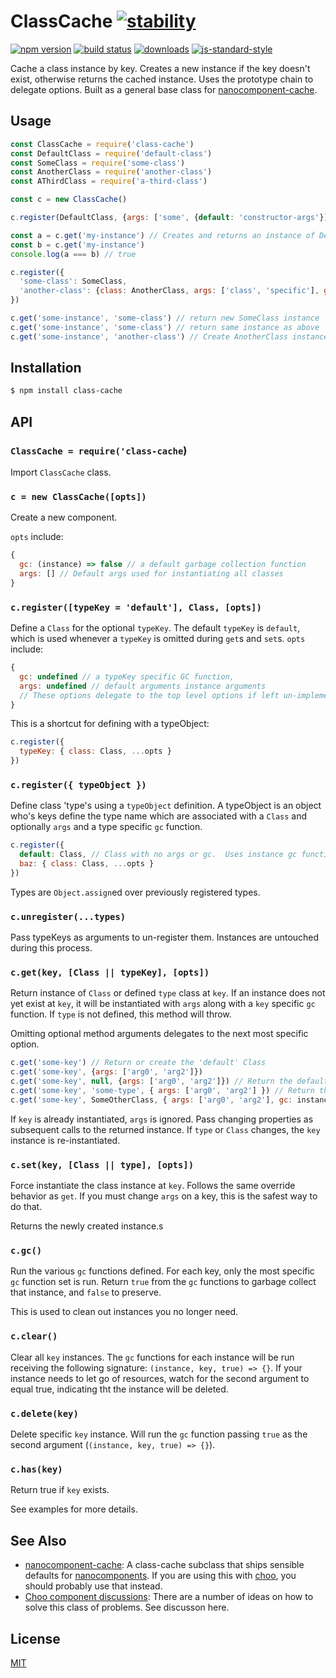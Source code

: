 # ClassCache [![stability][0]][1]
[![npm version][2]][3] [![build status][4]][5]
[![downloads][8]][9] [![js-standard-style][10]][11]

Cache a class instance by key.  Creates a new instance if the key doesn't exist, otherwise returns the cached instance.  Uses the prototype chain to delegate options.  Built as a general base class for [nanocomponent-cache][ncc].

## Usage

```js
const ClassCache = require('class-cache')
const DefaultClass = require('default-class')
const SomeClass = require('some-class')
const AnotherClass = require('another-class')
const AThirdClass = require('a-third-class')

const c = new ClassCache()

c.register(DefaultClass, {args: ['some', {default: 'constructor-args'}]})

const a = c.get('my-instance') // Creates and returns an instance of DefaultClass
const b = c.get('my-instance')
console.log(a === b) // true

c.register({
  'some-class': SomeClass,
  'another-class': {class: AnotherClass, args: ['class', 'specific'], gc: instance => instance.coolToGC}
})

c.get('some-instance', 'some-class') // return new SomeClass instance
c.get('some-instance', 'some-class') // return same instance as above
c.get('some-instance', 'another-class') // Create AnotherClass instance and replace the SomeClass instance stored at 'some-instance'
```

## Installation
```sh
$ npm install class-cache
```
## API
### `ClassCache = require('class-cache`)
Import `ClassCache` class.

### `c = new ClassCache([opts])`
Create a new component.

`opts` include:

```js
{
  gc: (instance) => false // a default garbage collection function
  args: [] // Default args used for instantiating all classes
}
```

### `c.register([typeKey = 'default'], Class, [opts])`

Define a `Class` for the optional `typeKey`.  The default `typeKey` is `default`, which is used whenever a `typeKey` is omitted during `get`s and `set`s.  `opts` include: 

```js
{
  gc: undefined // a typeKey specific GC function,
  args: undefined // default arguments instance arguments
  // These options delegate to the top level options if left un-implemented
}
```

This is a shortcut for defining with a typeObject:

```js
c.register({
  typeKey: { class: Class, ...opts }
})
```

### `c.register({ typeObject })`

Define class 'type's using a `typeObject` definition.  A typeObject is an object who's keys define the type name which are associated with a `Class` and optionally `args` and a type specific `gc` function.

```js
c.register({
  default: Class, // Class with no args or gc.  Uses instance gc function.
  baz: { class: Class, ...opts }
})
```

Types are `Object.assign`ed over previously registered types.

### `c.unregister(...types)`

Pass typeKeys as arguments to un-register them.  Instances are untouched during this process. 

### `c.get(key, [Class || typeKey], [opts])`

Return instance of `Class` or defined `type` class at `key`.  If an instance does not yet exist at `key`, it will be instantiated with `args` along with a `key` specific `gc` function.  If `type` is not defined, this method will throw.

Omitting optional method arguments delegates to the next most specific option. 

```js
c.get('some-key') // Return or create the 'default' Class
c.get('some-key', {args: ['arg0', 'arg2']})
c.get('some-key', null, {args: ['arg0', 'arg2']}) // Return the default registered class with specific args
c.get('some-key', 'some-type', { args: ['arg0', 'arg2'] }) // Return the `some-type` class at `some-key`.
c.get('some-key', SomeOtherClass, { args: ['arg0', 'arg2'], gc: instance => true })
```

If `key` is already instantiated, `args` is ignored.  Pass changing properties as subsequent calls to the returned instance.  If `type` or `Class` changes, the `key` instance is re-instantiated.

### `c.set(key, [Class || type], [opts])`

Force instantiate the class instance at `key`.  Follows the same override behavior as `get`.  If you must change `args` on a key, this is the safest way to do that.

Returns the newly created instance.s

### `c.gc()`

Run the various `gc` functions defined.  For each key, only the most specific `gc` function set is run.  Return `true` from the `gc` functions to garbage collect that instance, and `false` to preserve.

This is used to clean out instances you no longer need.

### `c.clear()`

Clear all `key` instances.  The `gc` functions for each instance will be run receiving the following signature: `(instance, key, true) => {}`.  If your instance needs to let go of resources, watch for the second argument to equal true, indicating tht the instance will be deleted.  

### `c.delete(key)`

Delete specific `key` instance.  Will run the `gc` function passing `true` as the second argument (`(instance, key, true) => {}`).

### `c.has(key)`

Return true if `key` exists. 

See examples for more details.

## See Also

- [nanocomponent-cache][ncc]: A class-cache subclass that ships sensible defaults for [nanocomponents][nc].  If you are using this with [choo][choo], you should probably use that instead.
- [Choo component discussions][choo-component]: There are a number of ideas on how to solve this class of problems.  See discusson here.

## License
[MIT](https://tldrlegal.com/license/mit-license)

[0]: https://img.shields.io/badge/stability-experimental-orange.svg?style=flat-square
[1]: https://nodejs.org/api/documentation.html#documentation_stability_index
[2]: https://img.shields.io/npm/v/class-cache.svg?style=flat-square
[3]: https://npmjs.org/package/class-cache
[4]: https://img.shields.io/travis/bcomnes/class-cache/master.svg?style=flat-square
[5]: https://travis-ci.org/bcomnes/class-cache
[8]: http://img.shields.io/npm/dm/class-cache.svg?style=flat-square
[9]: https://npmjs.org/package/class-cache
[10]: https://img.shields.io/badge/code%20style-standard-brightgreen.svg?style=flat-square
[11]: https://github.com/feross/standard
[bel]: https://github.com/shama/bel
[yoyoify]: https://github.com/shama/yo-yoify
[md]: https://github.com/patrick-steele-idem/morphdom
[210]: https://github.com/patrick-steele-idem/morphdom/pull/81
[nm]: https://github.com/yoshuawuyts/nanomorph
[ce]: https://github.com/yoshuawuyts/cache-element
[class]: https://developer.mozilla.org/en-US/docs/Web/JavaScript/Reference/Classes
[isSameNode]: https://github.com/choojs/nanomorph#caching-dom-elements
[onload]: https://github.com/shama/on-load
[choo]: https://github.com/choojs/choo
[nca]: https://github.com/choojs/nanocomponent-adapters
[nc]: https://github.com/choojs/nanocomponent
[ncc]: https://github.com/bcomnes/nanocomponent-cache
[choo-component]: https://github.com/choojs/choo/issues/593#issuecomment-364555843

